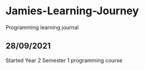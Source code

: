 # Jamies-Learning-Journey
Programming learning journal

## 28/09/2021
Started Year 2 Semester 1 programming course

